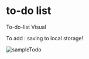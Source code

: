 # to-do list
 To-do-list 
Visual

To add : saving to local storage!

![sampleTodo](https://user-images.githubusercontent.com/56004853/72212023-acccc200-34d5-11ea-8b4e-41950d3d30f8.jpg)
